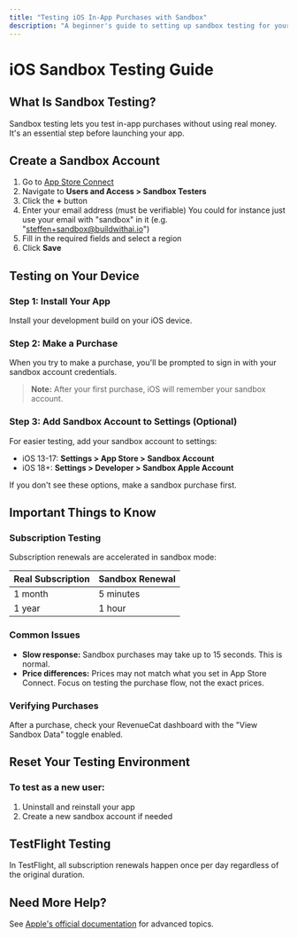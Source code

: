 ```yaml
---
title: "Testing iOS In-App Purchases with Sandbox"
description: "A beginner's guide to setting up sandbox testing for your iOS app"
---
```


# iOS Sandbox Testing Guide

## What Is Sandbox Testing?

Sandbox testing lets you test in-app purchases without using real money. It's an essential step before launching your app.

## Create a Sandbox Account

1. Go to [App Store Connect](https://appstoreconnect.apple.com/)
2. Navigate to **Users and Access > Sandbox Testers**
3. Click the **+** button
4. Enter your email address (must be verifiable) You could for instance just use your email with "sandbox" in it (e.g. "steffen+sandbox@buildwithai.io")
5. Fill in the required fields and select a region
6. Click **Save**

## Testing on Your Device

### Step 1: Install Your App

Install your development build on your iOS device.

### Step 2: Make a Purchase

When you try to make a purchase, you'll be prompted to sign in with your sandbox account credentials.

> **Note:** After your first purchase, iOS will remember your sandbox account.

### Step 3: Add Sandbox Account to Settings (Optional)

For easier testing, add your sandbox account to settings:

- iOS 13-17: **Settings > App Store > Sandbox Account**
- iOS 18+: **Settings > Developer > Sandbox Apple Account**

If you don't see these options, make a sandbox purchase first.

## Important Things to Know

### Subscription Testing

Subscription renewals are accelerated in sandbox mode:

| Real Subscription | Sandbox Renewal |
|-------------------|----------------|
| 1 month           | 5 minutes      |
| 1 year            | 1 hour         |

### Common Issues

- **Slow response:** Sandbox purchases may take up to 15 seconds. This is normal.
- **Price differences:** Prices may not match what you set in App Store Connect. Focus on testing the purchase flow, not the exact prices.

### Verifying Purchases

After a purchase, check your RevenueCat dashboard with the "View Sandbox Data" toggle enabled.

## Reset Your Testing Environment

### To test as a new user:

1. Uninstall and reinstall your app
2. Create a new sandbox account if needed

## TestFlight Testing

In TestFlight, all subscription renewals happen once per day regardless of the original duration.

## Need More Help?

See [Apple's official documentation](https://developer.apple.com/documentation/storekit/in-app_purchase/testing_at_all_stages_of_development_with_xcode_and_the_sandbox) for advanced topics.